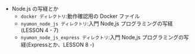 - Node.js の写経とか  
    - `docker ディレクトリ`:動作確認用の Docker ファイル  
    - `nyumon_node_js ディレクトリ`:入門 Node,js プログラミングの写経(LESSON 4 - 7)  
    - `nyumon_node_js_express ディレクトリ`:入門 Node,js プログラミングの写経(Expressとか、LESSON 8 -)  

